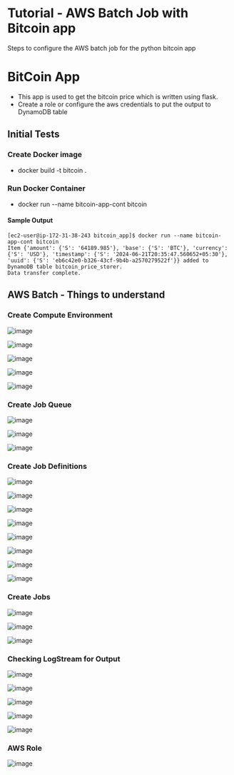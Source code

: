 # Tutorial - AWS Batch Job with Bitcoin app
Steps to configure the AWS batch job for the python bitcoin app

# BitCoin App
* This app is used to get the bitcoin price which is written using flask. 
* Create a role or configure the aws credentials to put the output to DynamoDB table

## Initial Tests
### Create Docker image
* docker build -t bitcoin .

### Run Docker Container
* docker run --name bitcoin-app-cont bitcoin

#### Sample Output
```
[ec2-user@ip-172-31-38-243 bitcoin_app]$ docker run --name bitcoin-app-cont bitcoin
Item {'amount': {'S': '64189.985'}, 'base': {'S': 'BTC'}, 'currency': {'S': 'USD'}, 'timestamp': {'S': '2024-06-21T20:35:47.560652+05:30'}, 'uuid': {'S': 'eb6c42e0-b326-43cf-9b4b-a2570279522f'}} added to DynamoDB table bitcoin_price_storer.
Data transfer complete.
```


## AWS Batch - Things to understand
### Create Compute Environment
![image](https://github.com/devopsvish/bitcoin_app/assets/88719789/ee466d36-2ca0-46f9-b615-57f28f2409c0)

![image](https://github.com/devopsvish/bitcoin_app/assets/88719789/3ebd4ae8-aab0-4c14-bd1a-bba99da0aa2f)

![image](https://github.com/devopsvish/bitcoin_app/assets/88719789/73d5d99b-cf6f-4f3e-997c-5bcf51d31575)

![image](https://github.com/devopsvish/bitcoin_app/assets/88719789/e4dbb12d-e494-444f-949d-453346c57d46)

![image](https://github.com/devopsvish/bitcoin_app/assets/88719789/8f3e7db8-2a5e-4fc4-a53b-1203b6442580)

### Create Job Queue
![image](https://github.com/devopsvish/bitcoin_app/assets/88719789/768f6ef4-f959-468a-9252-b81f1f44ba0d)

![image](https://github.com/devopsvish/bitcoin_app/assets/88719789/976afb1c-6f19-422f-b6f4-debe77b9507c)

![image](https://github.com/devopsvish/bitcoin_app/assets/88719789/8984b2e2-966a-40ca-b097-c6a8c6fdc73b)

### Create Job Definitions
![image](https://github.com/devopsvish/bitcoin_app/assets/88719789/f46915ff-3cb7-437b-8e43-7a419a4362d6)

![image](https://github.com/devopsvish/bitcoin_app/assets/88719789/f827e489-1744-47f2-bb6d-00fedfa5d6eb)

![image](https://github.com/devopsvish/bitcoin_app/assets/88719789/3922d6fa-3b4f-4d7e-9055-a09727548f0e)

![image](https://github.com/devopsvish/bitcoin_app/assets/88719789/0aacb9b8-5804-4e1b-8e66-8da9e15f5ce3)

![image](https://github.com/devopsvish/bitcoin_app/assets/88719789/55429d54-49c4-46ed-a158-945dc5601970)

![image](https://github.com/devopsvish/bitcoin_app/assets/88719789/f3b5faf8-54f1-4307-84d7-5f932a7ef04a)

![image](https://github.com/devopsvish/bitcoin_app/assets/88719789/90ecc6f9-052d-49f8-9c64-9a3f95e25604)

![image](https://github.com/devopsvish/bitcoin_app/assets/88719789/2916dfcd-30b7-4de0-a13b-78dc85ee5fbf)


### Create Jobs
![image](https://github.com/devopsvish/bitcoin_app/assets/88719789/e98e8589-836f-42c7-9b26-f7241d5cb8e2)

![image](https://github.com/devopsvish/bitcoin_app/assets/88719789/d46a137b-57d1-4451-a10b-ac7714f61559)

![image](https://github.com/devopsvish/bitcoin_app/assets/88719789/bee74b1d-4320-4059-ba7f-7b659f763546)

### Checking LogStream for Output
![image](https://github.com/devopsvish/bitcoin_app/assets/88719789/20ce19d9-cf67-4a04-ae02-755480693002)

![image](https://github.com/devopsvish/bitcoin_app/assets/88719789/8443f501-b43e-4f47-bdac-1b36e809181e)

![image](https://github.com/devopsvish/bitcoin_app/assets/88719789/50cbcfa6-8a58-46de-8618-d767944dd0f5)

![image](https://github.com/devopsvish/bitcoin_app/assets/88719789/c32aeb03-78f4-420b-84e0-1ee4971661b8)

![image](https://github.com/devopsvish/bitcoin_app/assets/88719789/38244958-f5fc-4ca4-b716-87552ce66c9c)

### AWS Role
![image](https://github.com/devopsvish/bitcoin_app/assets/88719789/7a100d47-8d0a-41cd-bc71-45a52561ec68)
